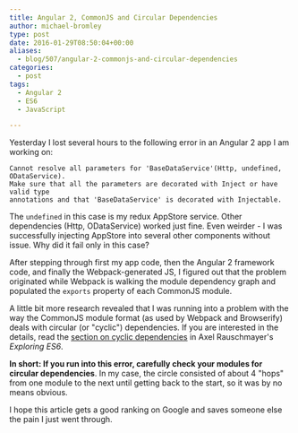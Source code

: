 ```yaml
---
title: Angular 2, CommonJS and Circular Dependencies
author: michael-bromley
type: post
date: 2016-01-29T08:50:04+00:00
aliases:
  - blog/507/angular-2-commonjs-and-circular-dependencies
categories:
  - post
tags:
  - Angular 2
  - ES6
  - JavaScript

---
```

Yesterday I lost several hours to the following error in an Angular 2 app I am working on:

```Text
Cannot resolve all parameters for 'BaseDataService'(Http, undefined, ODataService). 
Make sure that all the parameters are decorated with Inject or have valid type 
annotations and that 'BaseDataService' is decorated with Injectable.
```

The `undefined` in this case is my redux AppStore service. Other dependencies (Http, ODataService) worked just fine. Even weirder - I was successfully injecting AppStore into several other components without issue. Why did it fail only in this case?

After stepping through first my app code, then the Angular 2 framework code, and finally the Webpack-generated JS, I figured out that the problem originated while Webpack is walking the module dependency graph and populated the `exports` property of each CommonJS module.

A little bit more research revealed that I was running into a problem with the way the CommonJS module format (as used by Webpack and Browserify) deals with circular (or "cyclic") dependencies. If you are interested in the details, read the [section on cyclic dependencies][1] in Axel Rauschmayer's _Exploring ES6_.

**In short: If you run into this error, carefully check your modules for circular dependencies**. In my case, the circle consisted of about 4 "hops" from one module to the next until getting back to the start, so it was by no means obvious.

I hope this article gets a good ranking on Google and saves someone else the pain I just went through.

 [1]: http://exploringjs.com/es6/ch_modules.html#sec_cyclic-dependencies